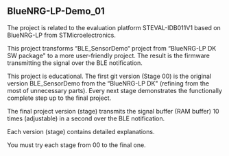 ## BlueNRG-LP-Demo_01
The project is related to the evaluation platform STEVAL-IDB011V1 based on BlueNRG-LP from STMicroelectronics. 

This project transforms “BLE_SensorDemo“ project from “BlueNRG-LP DK SW package"  to a more user-friendly project. The result is the firmware transmitting the signal over the BLE notification. 

This project is educational. The first git version (Stage 00) is the original version BLE_SensorDemo from the “BlueNRG-LP DK" (refining from the most of unnecessary parts). Every next stage demonstrates the functionally complete step up to the final project. 

The final project version (stage) transmits the signal buffer (RAM buffer) 10 times (adjustable) in a second over the BLE notification. 

Each version (stage) contains detailed explanations. 

You must try each stage from 00 to the final one. 
